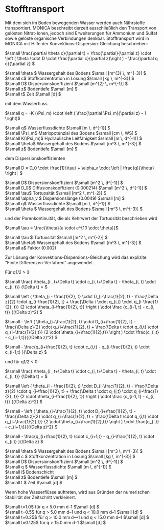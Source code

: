 # Stofftransport

Mit dem sich im Boden bewegenden Wasser werden auch Nährstoffe transportiert. MONICA beschreibt derzeit ausschließlich den Transport von gelösten Nitrat-Ionen, jedoch sind Erweiterungen für Ammonium und Sulfat sowie gelöste organische Verbindungen denkbar. Stofftransport wird in MONICA mit Hilfe der Konvektions-Dispersion-Gleichung beschrieben:

$`\small \frac{\partial \theta c}{\partial t}  = \frac{\partial}{\partial z} \cdot \left ( \theta \cdot D \cdot \frac{\partial c}{\partial z}\right ) - \frac{\partial q c}{\partial z} `$

$`\small \theta `$	Wassergehalt des Bodens	$`\small [m^{3} \, m^{-3}] `$<br>
$`\small c`$	Stoffkonzentration in Lösung	$`\small [kg \, m^{-3}] `$<br>
$`\small D`$	Dispersionskoeffizient	$`\small [m^{2} \, m^{-1}] `$<br>
$`\small z`$	Bodentiefe	$`\small [m] `$<br>
$`\small t`$	Zeit	$`\small [d] `$<br>

mit dem Wasserfluss

$`\small q = -K (\Psi_m) \cdot \left ( \frac{\partial \Psi_m}{\partial z} - 1   \right)`$

$`\small q`$	Wasserflussdichte	$`\small [m \, d^{-1}] `$<br>
$`\small \Psi_m`$	Matrixpotenzial des Bodens	$`\small [cm \, WS] `$<br>
$`\small K(\Psi_m)`$	Hydraulische Leitfähigkeit	$`\small [m \, d^{-1}] `$<br>
$`\small \theta`$	Wassergehalt des Bodens	$`\small [m^3 \, m^{-3}] `$<br>
$`\small z`$	Bodentiefe	$`\small [m] `$<br>

dem Dispersionskoeffizienten

$`\small D = D_0 \cdot \frac{1}{\tau} + \alpha_v \cdot \left |  \frac{q}{\theta} \right | `$

$`\small D`$	Dispersionskoeffizient	$`\small [m^2 \, d^{-1}] `$<br>
$`\small D_0`$	Diffusionskoeffizient (0.000214)	$`\small [m^2 \, d^{-1}] `$<br>
$`\small \tau`$	Tortuosität	$`\small [m^2 \, m^{-2}] `$<br>
$`\small \alpha_v `$	Dispersionslänge (0.0049)	$`\small [m] `$<br>
$`\small q`$	Wasserflussdichte	$`\small [m \, d^{-1}] `$<br>
$`\small \theta `$	Wassergehalt des Bodens	$`\small [m^3 \, m^{-3}] `$<br>

und der Porenkontinuität, die als Kehrwert der Tortuosität beschrieben wird.

$`\small \tau = \frac{\theta}{a \cdot e^{10 \cdot \theta}}`$

$`\small \tau `$	Tortuosität	$`\small [m^2 \, m^{-2}] `$<br>
$`\small \theta`$	Wassergehalt des Bodens	$`\small [m^3 \, m^{-3}] `$<br>
$`\small a`$	Faktor (0.002)	 <br>

Zur Lösung der Konvektions-Dispersions-Gleichung wird das explizite "Finite Differenzen-Verfahren" angewendet.

Für q1/2 > 0

$`\small \frac{ \theta_{i , t+\Delta t} \cdot c_{i, t+\Delta t} - \theta_{i, t} \cdot c_{i, t}}   {\Delta t} = `$

$`\small \left (   \theta_{i - \frac{1}{2}, t} \cdot D_{i-\frac{1}{2}, t} - \frac{\Delta z}{2} \cdot q_{i-\frac{1}{2}, t} + \frac{\Delta t \cdot q_{i,t} \cdot q_{i-\frac{1}{2}, t}} {2 \cdot \theta_{i-\frac{1}{2}, t}} \right )   \cdot \frac {c_{i-1, t} - c_{i, t}} {(\Delta z)^2}  `$

$`\small - \left ( \theta_{i+\frac{1}{2}, t} \cdot D_{i+\frac{1}{2}, t} - \frac{\Delta z}{2} \cdot q_{i+\frac{1}{2}, t} + \frac{\Delta t \cdot q_{i,t} \cdot q_{i+\frac{1}{2},t}}  {2 \cdot \theta_{i+\frac{1}{2},t}}   \right ) \cdot \frac{c_{i,t} - c_{i+1,t}}{(\Delta z)^2}  `$

$`\small -  \frac{q_{i+\frac{1}{2}, t} \cdot c_{i,t} - q_{i-\frac{1}{2}, t} \cdot c_{i-1,t} }{\Delta z}  `$

und für q1/2 < 0

$`\small \frac{ \theta_{i , t+\Delta t} \cdot c_{i, t+\Delta t} - \theta_{i, t} \cdot c_{i, t}}   {\Delta t} = `$

$`\small \left (   \theta_{i - \frac{1}{2}, t} \cdot D_{i-\frac{1}{2}, t} - \frac{\Delta z}{2} \cdot q_{i-\frac{1}{2}, t} + \frac{\Delta t \cdot q_{i,t} \cdot q_{i-\frac{1}{2}, t}} {2 \cdot \theta_{i-\frac{1}{2}, t}} \right )   \cdot \frac {c_{i-1, t} - c_{i, t}} {(\Delta z)^2}  `$

$`\small - \left ( \theta_{i+\frac{1}{2}, t} \cdot D_{i+\frac{1}{2}, t} - \frac{\Delta z}{2} \cdot q_{i+\frac{1}{2}, t} + \frac{\Delta t \cdot q_{i,t} \cdot q_{i+\frac{1}{2},t}}  {2 \cdot \theta_{i+\frac{1}{2},t}}   \right ) \cdot \frac{c_{i,t} - c_{i+1,t}}{(\Delta z)^2}  `$

$`\small -  \frac{q_{i+\frac{1}{2}, t} \cdot c_{i+1,t} - q_{i-\frac{1}{2}, t} \cdot c_{i,t} }{\Delta z}  `$

$`\small \theta `$	Wassergehalt des Bodens	$`\small [m^3 \, m^{-3}] `$<br>
$`\small c `$	Stoffkonzentration in Lösung	$`\small [kg \, m^{-3}] `$<br>
$`\small D`$	Dispersionskoeffizient	$`\small [m^2 \, d^{-1}] `$<br>
$`\small q `$	Wasserflussdichte	$`\small [m \, d^{-1}] `$<br>
$`\small i`$	Bodenschicht	 <br>
$`\small z`$	Bodentiefe	$`\small [m] `$<br>
$`\small t `$	Zeit	$`\small [d] `$<br>

Wenn hohe Wasserflüsse auftreten, wird aus Gründen der numerischen Stabilität der Zeitschritt verkleinert.

$`\small t=1.0`$	für q < 5.0 mm d–1	$`\small [d] `$<br>
$`\small t=0.5`$	für q > 5.0 mm d–1 und q < 10.0 mm d–1	$`\small [d] `$<br>
$`\small t=0.25`$	für q > 10.0 mm d––1 und q < 15.0 mm d–1	$`\small [d] `$<br>
$`\small t=0.125`$	für q > 15.0 mm d–1	$`\small [d] `$<br>
 